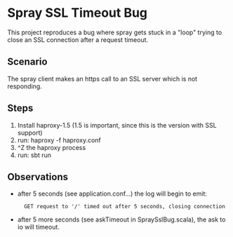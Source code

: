 # Spray SSL Timeout Bug #

This project reproduces a bug where spray gets stuck in a "loop" trying to close
an SSL connection after a request timeout.

## Scenario ##

The spray client makes an https call to an SSL server which is not responding.

## Steps ##

1. Install haproxy-1.5 (1.5 is important, since this is the version with SSL support)
2. run: haproxy -f haproxy.conf
3. ^Z the haproxy process
4. run: sbt run

## Observations ##
- after 5 seconds (see application.conf...) the log will begin to emit:

        GET request to '/' timed out after 5 seconds, closing connection


- after 5 more seconds (see askTimeout in SpraySslBug.scala), the ask to io will timeout.
